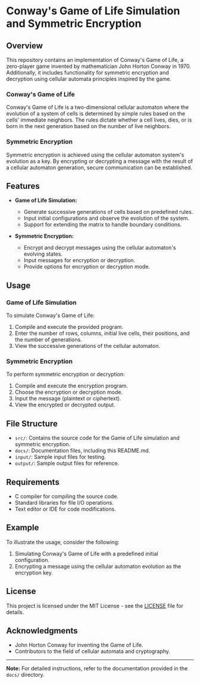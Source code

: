 # Conway's Game of Life Simulation and Symmetric Encryption

## Overview

This repository contains an implementation of Conway's Game of Life, a zero-player game invented by mathematician John Horton Conway in 1970. Additionally, it includes functionality for symmetric encryption and decryption using cellular automata principles inspired by the game.

### Conway's Game of Life

Conway's Game of Life is a two-dimensional cellular automaton where the evolution of a system of cells is determined by simple rules based on the cells' immediate neighbors. The rules dictate whether a cell lives, dies, or is born in the next generation based on the number of live neighbors.

### Symmetric Encryption

Symmetric encryption is achieved using the cellular automaton system's evolution as a key. By encrypting or decrypting a message with the result of a cellular automaton generation, secure communication can be established.

## Features

- **Game of Life Simulation:**
  - Generate successive generations of cells based on predefined rules.
  - Input initial configurations and observe the evolution of the system.
  - Support for extending the matrix to handle boundary conditions.

- **Symmetric Encryption:**
  - Encrypt and decrypt messages using the cellular automaton's evolving states.
  - Input messages for encryption or decryption.
  - Provide options for encryption or decryption mode.

## Usage

### Game of Life Simulation

To simulate Conway's Game of Life:

1. Compile and execute the provided program.
2. Enter the number of rows, columns, initial live cells, their positions, and the number of generations.
3. View the successive generations of the cellular automaton.

### Symmetric Encryption

To perform symmetric encryption or decryption:

1. Compile and execute the encryption program.
2. Choose the encryption or decryption mode.
3. Input the message (plaintext or ciphertext).
4. View the encrypted or decrypted output.

## File Structure

- `src/`: Contains the source code for the Game of Life simulation and symmetric encryption.
- `docs/`: Documentation files, including this README.md.
- `input/`: Sample input files for testing.
- `output/`: Sample output files for reference.

## Requirements

- C compiler for compiling the source code.
- Standard libraries for file I/O operations.
- Text editor or IDE for code modifications.

## Example

To illustrate the usage, consider the following:

1. Simulating Conway's Game of Life with a predefined initial configuration.
2. Encrypting a message using the cellular automaton evolution as the encryption key.

## License

This project is licensed under the MIT License - see the [LICENSE](LICENSE) file for details.

## Acknowledgments

- John Horton Conway for inventing the Game of Life.
- Contributors to the field of cellular automata and cryptography.

---

**Note:** For detailed instructions, refer to the documentation provided in the `docs/` directory.
